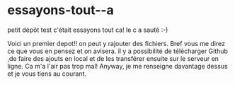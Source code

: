 essayons-tout--a
================

petit dépôt test
 c'était essayons tout ca! le c a sauté :-)

Voici un premier depot!!
on peut y rajouter des fichiers.
Bref vous me direz ce que vous en pensez et on avisera.
 il y a possibilité de télécharger Github ,de faire des ajouts en local et de les transférer ensuite sur le serveur en ligne.
 Ca m'a l'air pas trop mal! Anyway, je me renseigne davantage dessus et je vous tiens au courant.
